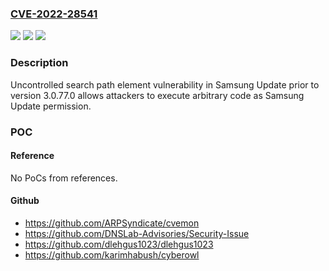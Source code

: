 ### [CVE-2022-28541](https://cve.mitre.org/cgi-bin/cvename.cgi?name=CVE-2022-28541)
![](https://img.shields.io/static/v1?label=Product&message=Samsung%20Update&color=blue)
![](https://img.shields.io/static/v1?label=Version&message=n%2Fa&color=blue)
![](https://img.shields.io/static/v1?label=Vulnerability&message=CWE-22%20Improper%20Limitation%20of%20a%20Pathname%20to%20a%20Restricted%20Directory%20('Path%20Traversal')&color=brighgreen)

### Description

Uncontrolled search path element vulnerability in Samsung Update prior to version 3.0.77.0 allows attackers to execute arbitrary code as Samsung Update permission.

### POC

#### Reference
No PoCs from references.

#### Github
- https://github.com/ARPSyndicate/cvemon
- https://github.com/DNSLab-Advisories/Security-Issue
- https://github.com/dlehgus1023/dlehgus1023
- https://github.com/karimhabush/cyberowl

